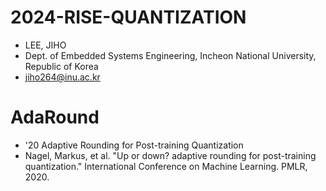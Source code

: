 # 2024-RISE-QUANTIZATION
-  LEE, JIHO
-  Dept. of Embedded Systems Engineering, Incheon National University, Republic of Korea
-  jiho264@inu.ac.kr  

# AdaRound
- '20 Adaptive Rounding for Post-training Quantization
- Nagel, Markus, et al. "Up or down? adaptive rounding for post-training quantization." International Conference on Machine Learning. PMLR, 2020.